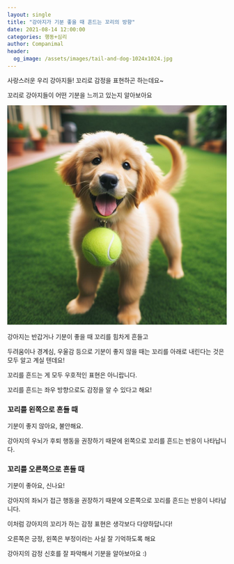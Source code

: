 ```yaml
---
layout: single
title: "강아지가 기분 좋을 때 흔드는 꼬리의 방향"
date: 2021-08-14 12:00:00
categories: 행동+심리
author: Companimal
header:
  og_image: /assets/images/tail-and-dog-1024x1024.jpg
---
```


사랑스러운 우리 강아지들! 꼬리로 감정을 표현하곤 하는데요~

꼬리로 강아지들이 어떤 기분을 느끼고 있는지 알아보아요

![꼬리 흔드는 강아지](/assets/images/tail-and-dog-1024x1024.jpg)

강아지는 반갑거나 기분이 좋을 때 꼬리를 힘차게 흔들고

두려움이나 경계심, 우울감 등으로 기분이 좋지 않을 때는 꼬리를 아래로 내린다는 것은 모두 알고 계실 텐데요!

꼬리를 흔드는 게 모두 우호적인 표현은 아니랍니다.

꼬리를 흔드는 좌우 방향으로도 감정을 알 수 있다고 해요!

### 꼬리를 왼쪽으로 흔들 때

기분이 좋지 않아요, 불안해요.

강아지의 우뇌가 후퇴 행동을 권장하기 때문에 왼쪽으로 꼬리를 흔드는 반응이 나타납니다.

### 꼬리를 오른쪽으로 흔들 때

기분이 좋아요, 신나요!

강아지의 좌뇌가 접근 행동을 권장하기 때문에 오른쪽으로 꼬리를 흔드는 반응이 나타납니다.

이처럼 강아지의 꼬리가 하는 감정 표현은 생각보다 다양하답니다!

오른쪽은 긍정, 왼쪽은 부정이라는 사실 잘 기억하도록 해요

강아지의 감정 신호를 잘 파악해서 기분을 알아보아요 :)
